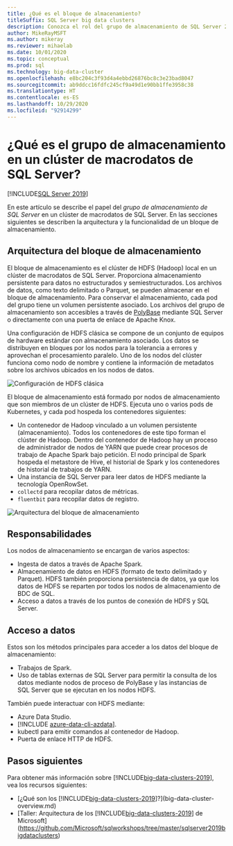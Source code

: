 ```yaml
---
title: ¿Qué es el bloque de almacenamiento?
titleSuffix: SQL Server big data clusters
description: Conozca el rol del grupo de almacenamiento de SQL Server 2019 en un clúster de macrodatos de SQL Server, así como la arquitectura y funcionalidad de un grupo de almacenamiento de SQL.
author: MikeRayMSFT
ms.author: mikeray
ms.reviewer: mihaelab
ms.date: 10/01/2020
ms.topic: conceptual
ms.prod: sql
ms.technology: big-data-cluster
ms.openlocfilehash: e8bc204c3f93d4a4ebbd26876bc8c3e23bad8047
ms.sourcegitcommit: ab9ddcc16fdfc245cf9a49d1e90bb1ffe3958c38
ms.translationtype: HT
ms.contentlocale: es-ES
ms.lasthandoff: 10/29/2020
ms.locfileid: "92914299"
---
```

# <a name="what-is-the-storage-pool-in-a-sql-server-big-data-cluster"></a>¿Qué es el grupo de almacenamiento en un clúster de macrodatos de SQL Server?

[!INCLUDE[SQL Server 2019](../includes/applies-to-version/sqlserver2019.md)]

En este artículo se describe el papel del *grupo de almacenamiento de SQL Server* en un clúster de macrodatos de SQL Server. En las secciones siguientes se describen la arquitectura y la funcionalidad de un bloque de almacenamiento.

## <a name="storage-pool-architecture"></a>Arquitectura del bloque de almacenamiento

El bloque de almacenamiento es el clúster de HDFS (Hadoop) local en un clúster de macrodatos de SQL Server. Proporciona almacenamiento persistente para datos no estructurados y semiestructurados. Los archivos de datos, como texto delimitado o Parquet, se pueden almacenar en el bloque de almacenamiento. Para conservar el almacenamiento, cada pod del grupo tiene un volumen persistente asociado. Los archivos del grupo de almacenamiento son accesibles a través de [PolyBase](../relational-databases/polybase/polybase-guide.md) mediante SQL Server o directamente con una puerta de enlace de Apache Knox.

Una configuración de HDFS clásica se compone de un conjunto de equipos de hardware estándar con almacenamiento asociado. Los datos se distribuyen en bloques por los nodos para la tolerancia a errores y aprovechan el procesamiento paralelo. Uno de los nodos del clúster funciona como nodo de nombre y contiene la información de metadatos sobre los archivos ubicados en los nodos de datos.

![Configuración de HDFS clásica](media/concept-storage-pool/classic-hdfs-setup.png)

El bloque de almacenamiento está formado por nodos de almacenamiento que son miembros de un clúster de HDFS. Ejecuta uno o varios pods de Kubernetes, y cada pod hospeda los contenedores siguientes:

- Un contenedor de Hadoop vinculado a un volumen persistente (almacenamiento). Todos los contenedores de este tipo forman el clúster de Hadoop. Dentro del contenedor de Hadoop hay un proceso de administrador de nodos de YARN que puede crear procesos de trabajo de Apache Spark bajo petición. El nodo principal de Spark hospeda el metastore de Hive, el historial de Spark y los contenedores de historial de trabajos de YARN.
- Una instancia de SQL Server para leer datos de HDFS mediante la tecnología OpenRowSet.
- `collectd` para recopilar datos de métricas.
- `fluentbit` para recopilar datos de registro.

![Arquitectura del bloque de almacenamiento](media/concept-storage-pool/scale-big-data-on-demand.png)

## <a name="responsibilities"></a>Responsabilidades

Los nodos de almacenamiento se encargan de varios aspectos:

- Ingesta de datos a través de Apache Spark.
- Almacenamiento de datos en HDFS (formato de texto delimitado y Parquet). HDFS también proporciona persistencia de datos, ya que los datos de HDFS se reparten por todos los nodos de almacenamiento de BDC de SQL.
- Acceso a datos a través de los puntos de conexión de HDFS y SQL Server.

## <a name="accessing-data"></a>Acceso a datos

Estos son los métodos principales para acceder a los datos del bloque de almacenamiento:

- Trabajos de Spark.
- Uso de tablas externas de SQL Server para permitir la consulta de los datos mediante nodos de proceso de PolyBase y las instancias de SQL Server que se ejecutan en los nodos HDFS.

También puede interactuar con HDFS mediante:

- Azure Data Studio.
- [!INCLUDE [azure-data-cli-azdata](../includes/azure-data-cli-azdata.md)].
- kubectl para emitir comandos al contenedor de Hadoop.
- Puerta de enlace HTTP de HDFS.

## <a name="next-steps"></a>Pasos siguientes

Para obtener más información sobre [!INCLUDE[big-data-clusters-2019](../includes/ssbigdataclusters-ss-nover.md)], vea los recursos siguientes:

- [¿Qué son los [!INCLUDE[big-data-clusters-2019](../includes/ssbigdataclusters-ver15.md)]?](big-data-cluster-overview.md)
- [Taller: Arquitectura de los [!INCLUDE[big-data-clusters-2019](../includes/ssbigdataclusters-ss-nover.md)] de Microsoft](https://github.com/Microsoft/sqlworkshops/tree/master/sqlserver2019bigdataclusters)
